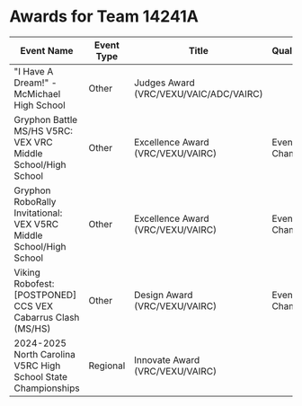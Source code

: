 # Awards for Team 14241A

| Event Name | Event Type | Title | Qualifications |
|------------|------------|-------|----------------|
| "I Have A Dream!" - McMichael High School | Other | Judges Award (VRC/VEXU/VAIC/ADC/VAIRC) |  |
| Gryphon Battle MS/HS V5RC: VEX VRC Middle School/High School | Other | Excellence Award (VRC/VEXU/VAIRC) | Event Region Championship |
| Gryphon RoboRally Invitational: VEX V5RC Middle School/High School | Other | Excellence Award (VRC/VEXU/VAIRC) | Event Region Championship |
| Viking Robofest: [POSTPONED] CCS VEX Cabarrus Clash (MS/HS) | Other | Design Award (VRC/VEXU/VAIRC) | Event Region Championship |
| 2024-2025 North Carolina V5RC High School State Championships | Regional | Innovate Award (VRC/VEXU/VAIRC) |  |
